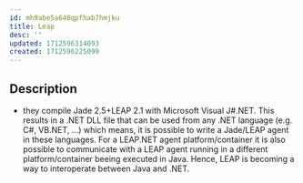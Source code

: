 ```yaml
---
id: mh9abe5a640qpfhab7hmjku
title: Leap
desc: ''
updated: 1712596314093
created: 1712596225099
---
```


## Description

- they compile Jade 2.5+LEAP 2.1 with Microsoft Visual J#.NET. This results in a .NET DLL file that can be used from any .NET language (e.g. C#, VB.NET, ...) which means, it is possible to write a Jade/LEAP agent in these languages. For a LEAP.NET agent platform/container it is also possible to communicate with a LEAP agent running in a different platform/container beeing executed in Java. Hence, LEAP is becoming a way to interoperate between Java and .NET.
